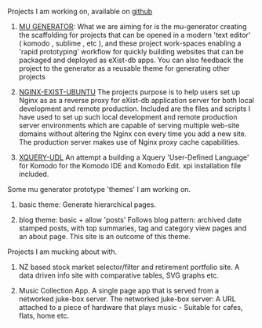 
Projects I am working on, available on [github](https://github.com/grantmacken)

1. [MU GENERATOR](https://github.com/grantmacken/mu-generator): What we are
aiming for is the mu-generator creating the scaffolding for projects that can be
opened in a modern 'text editor' ( komodo , sublime , etc ), and these project
work-spaces enabling a 'rapid prototyping' workflow for quickly building
websites that can be packaged and deployed as eXist-db apps. You can also
feedback the project to the generator as a reusable theme for generating other
projects

2. [NGINX-EXIST-UBUNTU](https://github.com/grantmacken/nginx-eXist-ubuntu) The
projects purpose is to help users set up Nginx as as a reverse proxy for
eXist-db application server for both local development and remote production.
Included are the files and scripts I have used to set up such local development
and remote production server environments which are capable of serving multiple
web-site domains without altering the Nginx con every time you add a new site.
The production server makes use of Nginx proxy cache capabilities.

3. [XQUERY-UDL](xquery-udl) An attempt a building a Xquery 'User-Defined
Language' for Komodo for the Komodo IDE and Komodo Edit. xpi installation file
included.

Some mu generator prototype 'themes' I am working on.

 1. basic theme: Generate hierarchical pages.

 2. blog theme: basic + allow 'posts' Follows blog pattern:
  archived date stamped posts, with top summaries, tag and category view pages
  and an about page. This site is an outcome of this theme.

Projects I am mucking about with.

1. NZ based stock market selector/filter and retirement portfolio site. A data
driven info site with comparative tables, SVG graphs etc.

2. Music Collection App. A single page app that is served from a networked
juke-box server. The networked juke-box server: A URL attached to a piece of
hardware that plays music - Suitable for cafes, flats, home etc.
